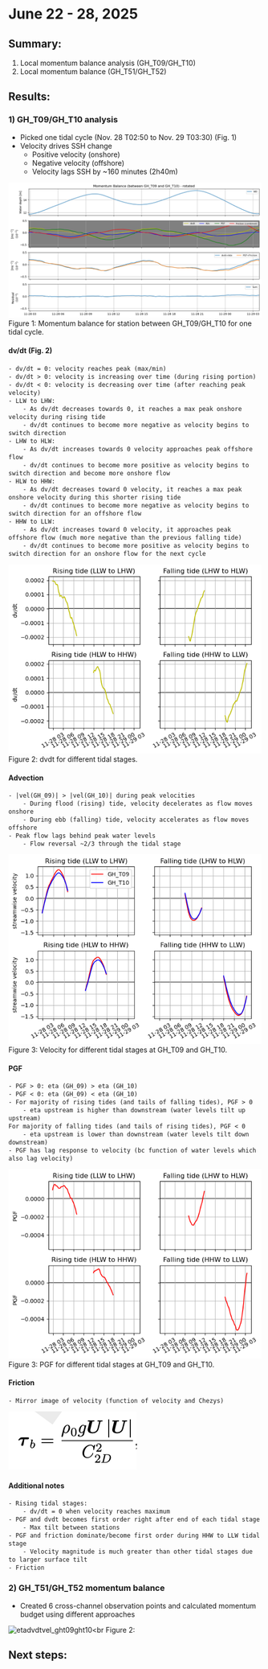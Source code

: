 # June 22 - 28, 2025

## Summary:
1) Local momentum balance analysis (GH_T09/GH_T10)
1) Local momentum balance (GH_T51/GH_T52)


## Results:
### 1) GH_T09/GH_T10 analysis
- Picked one tidal cycle (Nov. 28 T02:50 to Nov. 29 T03:30) (Fig. 1)
- Velocity drives SSH change
	- Positive velocity (onshore)
	- Negative velocity (offshore)
	- Velocity lags SSH by ~160 minutes (2h40m)

![momentumbalance_ght09_ght10](../Figures/062625meeting/momentumbalance_ght09_ght10_nov28.png)<br>
Figure 1: Momentum balance for station between GH_T09/GH_T10 for one tidal cycle.

#### dv/dt (Fig. 2)
	- dv/dt = 0: velocity reaches peak (max/min)
	- dv/dt > 0: velocity is increasing over time (during rising portion)
	- dv/dt < 0: velocity is decreasing over time (after reaching peak velocity)
	- LLW to LHW:
		- As dv/dt decreases towards 0, it reaches a max peak onshore velocity during rising tide
		- dv/dt continues to become more negative as velocity begins to switch direction
	- LHW to HLW:
		- As dv/dt increases towards 0 velocity approaches peak offshore flow
		- dv/dt continues to become more positive as velocity begins to switch direction and become more onshore flow
	- HLW to HHW:
		- As dv/dt decreases toward 0 velocity, it reaches a max peak onshore velocity during this shorter rising tide
		- dv/dt continues to become more negative as velocity begins to switch direction for an offshore flow
	- HHW to LLW: 
		- As dv/dt increases toward 0 velocity, it approaches peak offshore flow (much more negative than the previous falling tide)
		- dv/dt continues to become more positive as velocity begins to switch direction for an onshore flow for the next cycle

![dvdt](../Figures/062625meeting/tidalcycles_dvdt_ght09_ght10.png)<br>
Figure 2: dvdt for different tidal stages.

#### Advection
	- |vel(GH_09)| > |vel(GH_10)| during peak velocities
		- During flood (rising) tide, velocity decelerates as flow moves onshore 
		- During ebb (falling) tide, velocity accelerates as flow moves offshore
	- Peak flow lags behind peak water levels
		- Flow reversal ~2/3 through the tidal stage

![adv](../Figures/062625meeting/tidalcycles_vel_ght09_ght10.png)<br>
Figure 3: Velocity for different tidal stages at GH_T09 and GH_T10.

#### PGF
	- PGF > 0: eta (GH_09) > eta (GH_10)
	- PGF < 0: eta (GH_09) < eta (GH_10)
	- For majority of rising tides (and tails of falling tides), PGF > 0
		- eta upstream is higher than downstream (water levels tilt up upstream)
	For majority of falling tides (and tails of rising tides), PGF < 0
		- eta upstream is lower than downstream (water levels tilt down downstream)
	- PGF has lag response to velocity (bc function of water levels which also lag velocity)

![pgf](../Figures/062625meeting/tidalcycles_pgf_ght09_ght10.png)<br>
Figure 3: PGF for different tidal stages at GH_T09 and GH_T10.

#### Friction
	- Mirror image of velocity (function of velocity and Chezys)

![tau](../Figures/062625meeting/dfm_tau.png)<br>


#### Additional notes
	- Rising tidal stages:
		- dv/dt = 0 when velocity reaches maximum
	- PGF and dvdt becomes first order right after end of each tidal stage
		- Max tilt between stations
	- PGF and friction dominate/become first order during HHW to LLW tidal stage
		- Velocity magnitude is much greater than other tidal stages due to larger surface tilt
	- Friction


### 2) GH_T51/GH_T52 momentum balance
- Created 6 cross-channel observation points and calculated momentum budget using different approaches




![etadvdtvel_ght09ght10](../Figures/062625meeting/.png)<br
Figure 2: 



## Next steps: